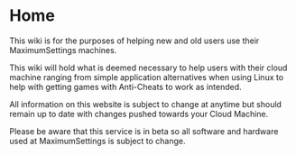 # Home

This wiki is for the purposes of helping new and old users use their MaximumSettings machines.

This wiki will hold what is deemed necessary to help users with their cloud machine ranging from simple application alternatives when using Linux to help with getting games with Anti-Cheats to work as intended.

All information on this website is subject to change at anytime but should remain up to date with changes pushed towards your Cloud Machine.

Please be aware that this service is in beta so all software and hardware used at MaximumSettings is subject to change.


